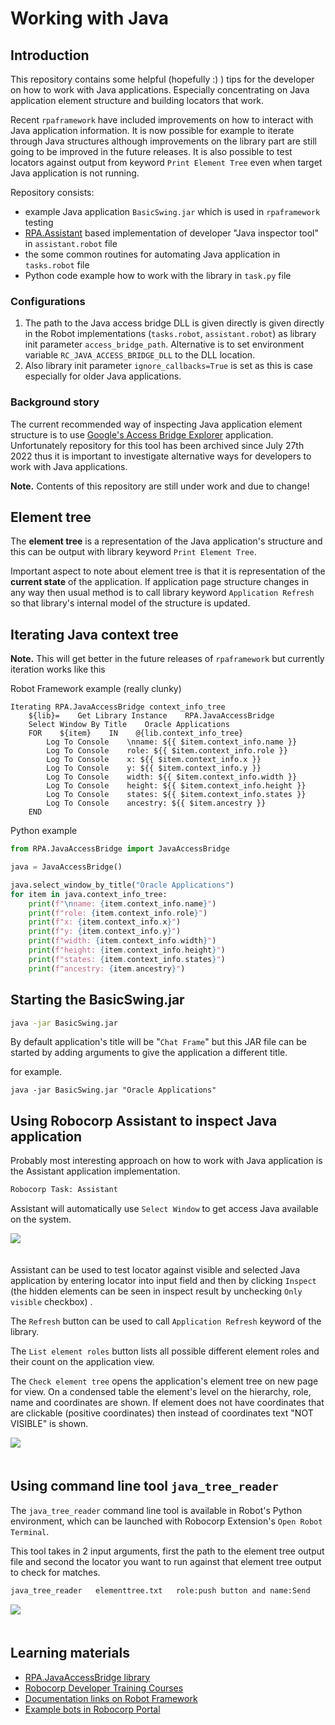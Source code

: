 # Working with Java

## Introduction

This repository contains some helpful (hopefully :) ) tips for the developer on how to work with
Java applications. Especially concentrating on Java application element structure and
building locators that work.

Recent ``rpaframework`` have included improvements on how to interact with Java application information. It is now possible for example to iterate through Java structures although improvements on the library part are still going to be improved in the future releases. It is also possible to test locators against output from keyword ``Print Element Tree`` even when target Java application is not running.

Repository consists:

- example Java application `BasicSwing.jar` which is used in ``rpaframework`` testing
- [RPA.Assistant](https://robocorp.com/docs/libraries/rpa-framework/rpa-assistant) based implementation of developer "Java inspector tool" in `assistant.robot` file
- the some common routines for automating Java application in `tasks.robot` file
- Python code example how to work with the library in `task.py` file

### Configurations

1. The path to the Java access bridge DLL is given directly is given directly in the Robot implementations (`tasks.robot`, `assistant.robot`) as library init parameter `access_bridge_path`. Alternative is to set environment variable `RC_JAVA_ACCESS_BRIDGE_DLL` to the DLL location.
2. Also library init parameter `ignore_callbacks=True` is set as this is case especially for
older Java applications.

### Background story

The current recommended way of inspecting Java application element structure is to use [Google's Access Bridge Explorer](https://github.com/google/access-bridge-explorer) application. Unfortunately repository for this tool has been archived since July 27th 2022 thus it is important to investigate alternative ways for developers to work with Java applications.

**Note.** Contents of this repository are still under work and due to change!

## Element tree

The **element tree** is a representation of the Java application's structure and this can be output with library keyword ``Print Element Tree``.

Important aspect to note about element tree is that it is representation of the **current state** of the application. If application page structure changes in any way then usual method is to call library keyword ``Application Refresh`` so that library's internal model of the structure is updated.

## Iterating Java context tree

**Note.** This will get better in the future releases of `rpaframework` but currently iteration works like this

Robot Framework example (really clunky)
```robotframework
Iterating RPA.JavaAccessBridge context_info_tree
    ${lib}=    Get Library Instance    RPA.JavaAccessBridge
    Select Window By Title    Oracle Applications
    FOR    ${item}    IN    @{lib.context_info_tree}
        Log To Console    \nname: ${{ $item.context_info.name }}
        Log To Console    role: ${{ $item.context_info.role }}
        Log To Console    x: ${{ $item.context_info.x }}
        Log To Console    y: ${{ $item.context_info.y }}
        Log To Console    width: ${{ $item.context_info.width }}
        Log To Console    height: ${{ $item.context_info.height }}
        Log To Console    states: ${{ $item.context_info.states }}
        Log To Console    ancestry: ${{ $item.ancestry }}
    END
```

Python example
```python
from RPA.JavaAccessBridge import JavaAccessBridge

java = JavaAccessBridge()

java.select_window_by_title("Oracle Applications")
for item in java.context_info_tree:
    print(f"\nname: {item.context_info.name}")
    print(f"role: {item.context_info.role}")
    print(f"x: {item.context_info.x}")
    print(f"y: {item.context_info.y}")
    print(f"width: {item.context_info.width}")
    print(f"height: {item.context_info.height}")
    print(f"states: {item.context_info.states}")
    print(f"ancestry: {item.ancestry}")
```

## Starting the BasicSwing.jar

```bash
java -jar BasicSwing.jar
```
By default application's title will be "`Chat Frame`" but this JAR file can be started by adding arguments to give the application a different title.

for example.
```
java -jar BasicSwing.jar "Oracle Applications"
```

## Using Robocorp Assistant to inspect Java application

Probably most interesting approach on how to work with Java application is the Assistant application implementation.

```bash
Robocorp Task: Assistant
```

Assistant will automatically use `Select Window` to get access Java available on the system.

<img src="images/assistant.png" style="margin-bottom:20px">

Assistant can be used to test locator against visible and selected Java application by entering locator into input field and then by clicking `Inspect` (the hidden elements can be seen in inspect result by unchecking `Only visible` checkbox) .

The `Refresh` button can be used to call `Application Refresh` keyword of the library.

The `List element roles` button lists all possible different element roles and their count on the application view.

The `Check element tree` opens the application's element tree on new page for view. On a condensed table the element's level on the hierarchy, role, name and coordinates are shown. If element does not have coordinates that are clickable (positive coordinates) then instead of coordinates text "NOT VISIBLE" is shown.

<img src="images/check_element_tree.png" style="margin-bottom:20px">

## Using command line tool `java_tree_reader`

The `java_tree_reader` command line tool is available in Robot's Python environment, which can be launched with Robocorp Extension's `Open Robot Terminal`.

This tool takes in 2 input arguments, first the path to the element tree output file and second the locator you want to run against that element tree output to check for matches.

```bash
java_tree_reader   elementtree.txt   role:push button and name:Send
```

<img src="images/java_tree_reader.png" style="margin-bottom:20px">

## Learning materials

- [RPA.JavaAccessBridge library](https://robocorp.com/docs/libraries/rpa-framework/rpa-javaaccessbridge)
- [Robocorp Developer Training Courses](https://robocorp.com/docs/courses)
- [Documentation links on Robot Framework](https://robocorp.com/docs/languages-and-frameworks/robot-framework)
- [Example bots in Robocorp Portal](https://robocorp.com/portal)
